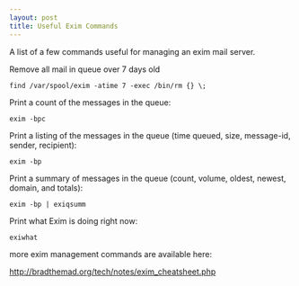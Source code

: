 ```yaml
---
layout: post
title: Useful Exim Commands
---
```

A list of a few commands useful for managing an exim mail server.

<!--break-->

Remove all mail in queue over 7 days old

```
find /var/spool/exim -atime 7 -exec /bin/rm {} \; 
```

Print a count of the messages in the queue:

```
exim -bpc
```

Print a listing of the messages in the queue (time queued, size, message-id, sender, recipient):

```
exim -bp
```

Print a summary of messages in the queue (count, volume, oldest, newest, domain, and totals):

```
exim -bp | exiqsumm
```

Print what Exim is doing right now:

```
exiwhat
```


more exim management commands are available here:

<a href="http://bradthemad.org/tech/notes/exim_cheatsheet.php">http://bradthemad.org/tech/notes/exim_cheatsheet.php</a>
